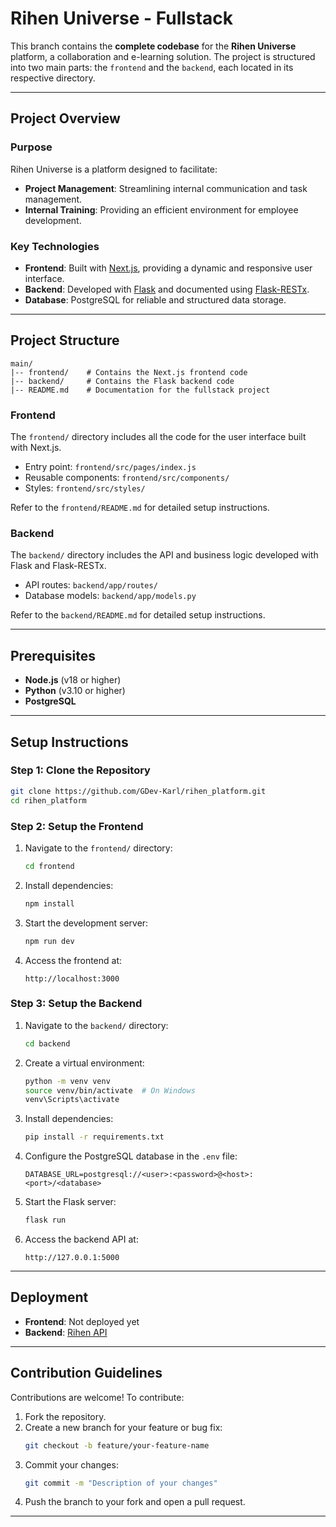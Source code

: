 # Rihen Universe - Fullstack

This branch contains the **complete codebase** for the **Rihen Universe** platform, a collaboration and e-learning solution. The project is structured into two main parts: the `frontend` and the `backend`, each located in its respective directory.

---

## Project Overview
### Purpose
Rihen Universe is a platform designed to facilitate:
- **Project Management**: Streamlining internal communication and task management.
- **Internal Training**: Providing an efficient environment for employee development.

### Key Technologies
- **Frontend**: Built with [Next.js](https://nextjs.org/), providing a dynamic and responsive user interface.
- **Backend**: Developed with [Flask](https://flask.palletsprojects.com/) and documented using [Flask-RESTx](https://flask-restx.readthedocs.io/).
- **Database**: PostgreSQL for reliable and structured data storage.

---

## Project Structure
```
main/
|-- frontend/    # Contains the Next.js frontend code
|-- backend/     # Contains the Flask backend code
|-- README.md    # Documentation for the fullstack project
```

### Frontend
The `frontend/` directory includes all the code for the user interface built with Next.js.
- Entry point: `frontend/src/pages/index.js`
- Reusable components: `frontend/src/components/`
- Styles: `frontend/src/styles/`

Refer to the `frontend/README.md` for detailed setup instructions.

### Backend
The `backend/` directory includes the API and business logic developed with Flask and Flask-RESTx.
- API routes: `backend/app/routes/`
- Database models: `backend/app/models.py`

Refer to the `backend/README.md` for detailed setup instructions.

---

## Prerequisites
- **Node.js** (v18 or higher)
- **Python** (v3.10 or higher)
- **PostgreSQL**

---

## Setup Instructions
### Step 1: Clone the Repository
```bash
git clone https://github.com/GDev-Karl/rihen_platform.git
cd rihen_platform
```

### Step 2: Setup the Frontend
1. Navigate to the `frontend/` directory:
   ```bash
   cd frontend
   ```
2. Install dependencies:
   ```bash
   npm install
   ```
3. Start the development server:
   ```bash
   npm run dev
   ```
4. Access the frontend at:
   ```
   http://localhost:3000
   ```

### Step 3: Setup the Backend
1. Navigate to the `backend/` directory:
   ```bash
   cd backend
   ```
2. Create a virtual environment:
   ```bash
   python -m venv venv
   source venv/bin/activate  # On Windows
   venv\Scripts\activate
   ```
3. Install dependencies:
   ```bash
   pip install -r requirements.txt
   ```
4. Configure the PostgreSQL database in the `.env` file:
   ```
   DATABASE_URL=postgresql://<user>:<password>@<host>:<port>/<database>
   ```
5. Start the Flask server:
   ```bash
   flask run
   ```
6. Access the backend API at:
   ```
   http://127.0.0.1:5000
   ```

---

## Deployment

- **Frontend**: Not deployed yet
- **Backend**: [Rihen API](https://rihen.seedsoftengine.com/) 

---

## Contribution Guidelines
Contributions are welcome! To contribute:
1. Fork the repository.
2. Create a new branch for your feature or bug fix:
   ```bash
   git checkout -b feature/your-feature-name
   ```
3. Commit your changes:
   ```bash
   git commit -m "Description of your changes"
   ```
4. Push the branch to your fork and open a pull request.

---
